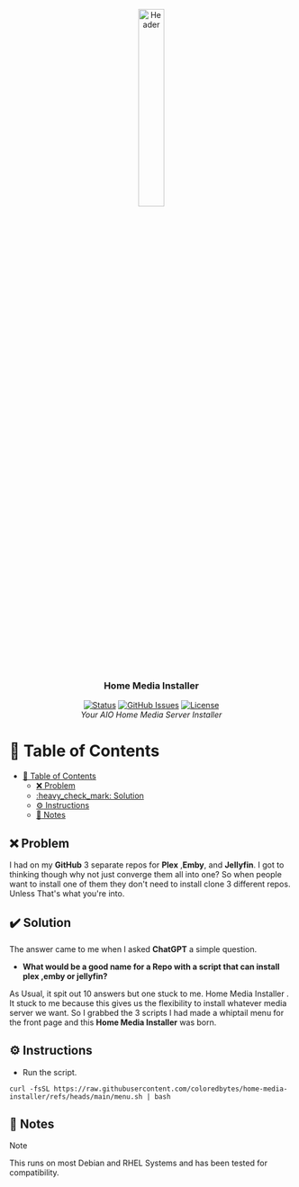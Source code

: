 <p align="center">
  <img src="assets/images/IMG_0725.png" alt="Header" height="30%" width="30%">
  <h3 align="center"> Home Media Installer </h3>
</p>

<div align="center">

[![Status](https://img.shields.io/badge/status-active-success.svg)]()
[![GitHub Issues](https://img.shields.io/github/issues/coloredbytes/home-media-installer.svg)](https://github.com/coloredbytes/home-media-installer/issues)
[![License](https://img.shields.io/badge/license-MIT-blue.svg)](/LICENSE) <br>
<i> Your AIO Home Media Server Installer </i>


</div>

# :link: Table of Contents

- [:link: Table of Contents](#link-table-of-contents)
  - [:x: Problem](#x-problem)
  - [:heavy\_check\_mark: Solution](#heavy_check_mark-solution)
  - [:gear: Instructions](#gear-instructions)
  - [:memo: Notes](#memo-notes)


## :x: Problem

I had on my **GitHub** 3 separate repos for **Plex** ,**Emby**, and **Jellyfin**. I got to thinking though why not just converge them all into one? So when people want to install one of them they don't need to install clone 3 different repos. Unless That's what you're into.

## :heavy_check_mark: Solution

The answer came to me when I asked **ChatGPT** a simple question. 
- **What would be a good name for a Repo with a script that can install plex ,emby or jellyfin?**

As Usual, it spit out 10 answers but one stuck to me.  Home Media Installer . It stuck to me because this gives us the flexibility to install whatever media server we want. So I grabbed the 3 scripts I had made a whiptail menu for the front page and this **Home Media Installer** was born.

## :gear: Instructions
- Run the script.

```shell
curl -fsSL https://raw.githubusercontent.com/coloredbytes/home-media-installer/refs/heads/main/menu.sh | bash
```



## :memo: Notes
> [!NOTE]
> This runs on most Debian and RHEL Systems and has been tested for compatibility.
